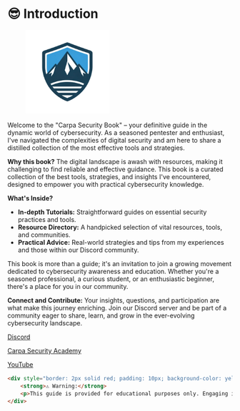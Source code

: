 # 😎 Introduction

<figure><img src=".gitbook/assets/main-logo.png" alt="" width="188"><figcaption></figcaption></figure>

Welcome to the "Carpa Security Book" – your definitive guide in the dynamic world of cybersecurity. As a seasoned pentester and enthusiast, I've navigated the complexities of digital security and am here to share a distilled collection of the most effective tools and strategies.

**Why this book?** The digital landscape is awash with resources, making it challenging to find reliable and effective guidance. This book is a curated collection of the best tools, strategies, and insights I've encountered, designed to empower you with practical cybersecurity knowledge.

**What's Inside?**

* **In-depth Tutorials:** Straightforward guides on essential security practices and tools.
* **Resource Directory:** A handpicked selection of vital resources, tools, and communities.
* **Practical Advice:** Real-world strategies and tips from my experiences and those within our Discord community.

This book is more than a guide; it's an invitation to join a growing movement dedicated to cybersecurity awareness and education. Whether you're a seasoned professional, a curious student, or an enthusiastic beginner, there's a place for you in our community.

**Connect and Contribute:** Your insights, questions, and participation are what make this journey enriching. Join our Discord server and be part of a community eager to share, learn, and grow in the ever-evolving cybersecurity landscape.

[Discord](https://discord.gg/sjQqek6TWp)

[Carpa Security Academy ](https://carpa-sec.com)

[YouTube](https://www.youtube.com/@RichardArdelean)



```html
<div style="border: 2px solid red; padding: 10px; background-color: yellow;">
    <strong>⚠️ Warning:</strong>
    <p>This guide is provided for educational purposes only. Engaging in any illegal activities or unethical behavior is strictly prohibited. As a user of this information, you are responsible for ensuring that your actions comply with your local laws and regulations. Let's commit to promoting a safe and ethical cybersecurity community.</p>
</div>

```
